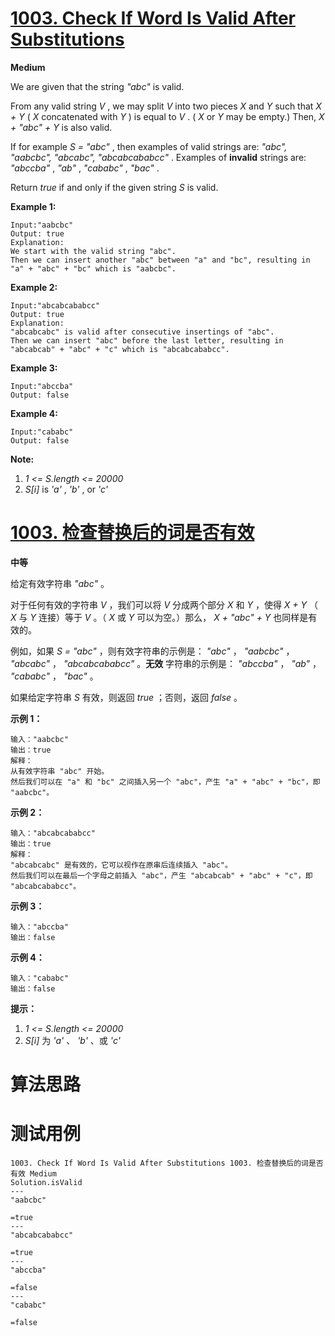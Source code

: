# [1003. Check If Word Is Valid After Substitutions][enTitle]

**Medium**

We are given that the string  *"abc"*  is valid.

From any valid string  *V* , we may split  *V*  into two pieces  *X*  and  *Y*  such that  *X + Y*  ( *X*  concatenated with  *Y* ) is equal to  *V* . ( *X*  or  *Y*  may be empty.) Then,  *X + "abc" + Y*  is also valid.

If for example  *S = "abc"* , then examples of valid strings are:  *"abc", "aabcbc", "abcabc", "abcabcababcc"* . Examples of **invalid**  strings are:  *"abccba"* ,  *"ab"* ,  *"cababc"* ,  *"bac"* .

Return  *true*  if and only if the given string  *S*  is valid.



**Example 1:** 

```
Input:"aabcbc"
Output: true
Explanation: 
We start with the valid string "abc".
Then we can insert another "abc" between "a" and "bc", resulting in "a" + "abc" + "bc" which is "aabcbc".
```


**Example 2:** 

```
Input:"abcabcababcc"
Output: true
Explanation: 
"abcabcabc" is valid after consecutive insertings of "abc".
Then we can insert "abc" before the last letter, resulting in "abcabcab" + "abc" + "c" which is "abcabcababcc".
```


**Example 3:** 

```
Input:"abccba"
Output: false
```


**Example 4:** 

```
Input:"cababc"
Output: false
```









**Note:** 

1.  *1 <= S.length <= 20000*  
2.  *S[i]*  is  *'a'* ,  *'b'* , or  *'c'* 














# [1003. 检查替换后的词是否有效][cnTitle]

**中等**

给定有效字符串  *"abc"* 。

对于任何有效的字符串  *V* ，我们可以将  *V*  分成两个部分  *X*  和  *Y* ，使得  *X + Y* （ *X*  与  *Y*  连接）等于  *V* 。（ *X*  或  *Y*  可以为空。）那么， *X + "abc" + Y*  也同样是有效的。

例如，如果  *S = "abc"* ，则有效字符串的示例是： *"abc"* ， *"aabcbc"* ， *"abcabc"* ， *"abcabcababcc"* 。**无效** 字符串的示例是： *"abccba"* ， *"ab"* ， *"cababc"* ， *"bac"* 。

如果给定字符串  *S*  有效，则返回  *true* ；否则，返回  *false* 。



**示例 1：** 

```
输入："aabcbc"
输出：true
解释：
从有效字符串 "abc" 开始。
然后我们可以在 "a" 和 "bc" 之间插入另一个 "abc"，产生 "a" + "abc" + "bc"，即 "aabcbc"。

```

**示例 2：** 

```
输入："abcabcababcc"
输出：true
解释：
"abcabcabc" 是有效的，它可以视作在原串后连续插入 "abc"。
然后我们可以在最后一个字母之前插入 "abc"，产生 "abcabcab" + "abc" + "c"，即 "abcabcababcc"。

```

**示例 3：** 

```
输入："abccba"
输出：false

```

**示例 4：** 

```
输入："cababc"
输出：false
```



**提示：** 

1.  *1 <= S.length <= 20000*  
2.  *S[i]*  为  *'a'* 、 *'b'* 、或  *'c'* 






# 算法思路

# 测试用例
```
1003. Check If Word Is Valid After Substitutions 1003. 检查替换后的词是否有效 Medium
Solution.isValid
---
"aabcbc"

=true
---
"abcabcababcc"

=true
---
"abccba"

=false
---
"cababc"

=false
```

[enTitle]: https://leetcode.com/problems/check-if-word-is-valid-after-substitutions/
[cnTitle]: https://leetcode-cn.com/problems/check-if-word-is-valid-after-substitutions/
